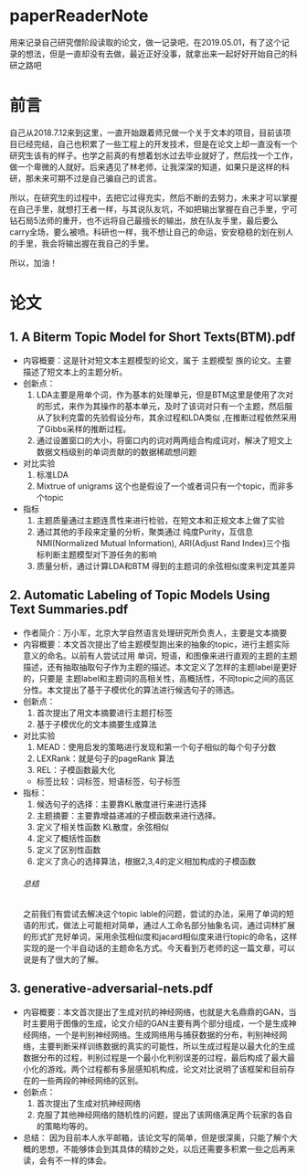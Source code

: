 # paperReaderNote
用来记录自己研究僧阶段读取的论文，做一记录吧，在2019.05.01，有了这个记录的想法，但是一直却没有去做，最近正好没事，就拿出来一起好好开始自己的科研之路吧
# 前言
自己从2018.7.12来到这里，一直开始跟着师兄做一个关于文本的项目，目前该项目已经完结，自己也积累了一些工程上的开发技术，但是在论文上却一直没有一个研究生该有的样子。也学之前真的有想着划水过去毕业就好了，然后找一个工作，做一个卑微的人就好。后来遇见了林老师，让我深深的知道，如果只是这样的科研，那未来可期不过是自己骗自己的谎言。

所以，在研究生的过程中，去把它过得充实，然后不断的去努力，未来才可以掌握在自己手里，就想打王者一样，与其说队友坑，不如把输出掌握在自己手里，宁可钻石局5法师的重开，也不远将自己最擅长的输出，放在队友手里，最后要么carry全场，要么被喷。科研也一样，我不想让自己的命运，安安稳稳的划在别人的手里，我会将输出握在我自己的手里。

所以，加油！

# 论文
## 1. A Biterm Topic Model for Short Texts(BTM).pdf
   - 内容概要：这是针对短文本主题模型的论文，属于 主题模型  族的论文。主要描述了短文本上的主题分析。 
   - 创新点：  
       1. LDA主要是用单个词，作为基本的处理单元，但是BTM这里是使用了次对的形式，来作为其操作的基本单元，及时了该词对只有一个主题，然后服从了狄利克雷的先验假设分布，其余过程和LDA类似 ,在推断过程依然采用了Gibbs采样的推断过程。
       2. 通过设置窗口的大小，将窗口内的词对两两组合构成词对，解决了短文上数据文档级别的单词贡献的的数据稀疏想问题  
   - 对比实验
       1. 标准LDA  
       2. Mixtrue of unigrams 这个也是假设了一个或者词只有一个topic，而非多个topic
   - 指标
       1. 主题质量通过主题连贯性来进行检验，在短文本和正规文本上做了实验
       2. 通过其他的手段来定量的分析，聚类通过 纯度Purity，互信息NMI(Normalized Mutual Information), ARI(Adjust Rand Index)三个指标判断主题模型对下游任务的影响
       3. 质量分析，通过计算LDA和BTM 得到的主题词的余弦相似度来判定其差异
## 2. Automatic Labeling of Topic Models Using Text Summaries.pdf
   - 作者简介：万小军，北京大学自然语言处理研究所负责人，主要是文本摘要
   - 内容概要：本文首次提出了给主题模型跑出来的抽象的topic，进行主题实际意义的命名。以前有人尝试过用 单词，短语，和图像来进行直观的主题的主题描述，还有抽取抽取句子作为主题的描述。本文定义了怎样的主题label是更好的，只要是 主题label和主题词的高相关性，高概括性，不同topic之间的高区分性。本文提出了基于子模优化的算法进行候选句子的筛选。
   - 创新点： 
       1. 首次提出了用文本摘要进行主题打标签
       2. 基于子模优化的文本摘要生成算法
   - 对比实验
       1. MEAD：使用启发的策略进行发现和第一个句子相似的每个句子分数
       2. LEXRank：就是句子的pageRank 算法
       3. REL：子模函数最大化
      - 标签比较：词标签，短语标签，句子标签
   - 指标：
       1. 候选句子的选择：主要靠KL散度进行来进行选择
       2. 主题摘要：主要靠增益递减的子模函数来进行选择。
       3. 定义了相关性函数 KL散度，余弦相似
       4. 定义了概括性函数
       5. 定义了区别性函数
       6. 定义了贪心的选择算法，根据2,3,4的定义相加构成的子模函数
      ###### 总结
      之前我们有尝试去解决这个topic lable的问题，尝试的办法，采用了单词的短语的形式，做法上可能相对简单，通过人工命名部分抽象名词，通过词林扩展的形式扩充好单词，采用余弦相似度和jacard相似度来进行topic的命名，这样实现的是一个半自动话的主题命名方式。今天看到万老师的这一篇文章，可以说是有了很大的了解。
## 3. generative-adversarial-nets.pdf
- 内容概要：本文首次提出了生成对抗的神经网络，也就是大名鼎鼎的GAN，当时主要用于图像的生成，论文介绍的GAN主要有两个部分组成，一个是生成神经网络，一个是判别神经网络。生成网络用与捕获数据的分布，判别神经网络，主要判断采样训练数据的真实的可能性，所以生成过程是以最大化的生成数据分布的过程，判别过程是一个最小化判别误差的过程，最后构成了最大最小化的游戏。两个过程都有多层感知机构成，论文对比说明了该框架和目前存在的一些两段的神经网络的区别。
- 创新点：  
   1. 首次提出了生成对抗神经网络
   2. 克服了其他神经网络的随机性的问题，提出了该网络满足两个玩家的各自的策略均等的。
- 总结：
   因为目前本人水平邮箱，该论文写的简单，但是很深奥，只能了解个大概的思想，不能够体会到其具体的精妙之处，以后还需要多积累一些之后再来读，会有不一样的体会。
